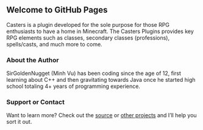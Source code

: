 ## Welcome to GitHub Pages

Casters is a plugin developed for the sole purpose for those RPG enthusiasts to have a home in Minecraft. The Casters Plugins provides key RPG elements such as classes, secondary classes (professions), spells/casts, and much more to come.

### About the Author

SirGoldenNugget (Minh Vu) has been coding since the age of 12, first learning about C++ and then gravitating towards Java once he started high school totaling 4+ years of programming experience.

### Support or Contact

Want to learn more? Check out the [source](https://github.com/SirGoldenNugget/Casters) or [other projects](https://github.com/SirGoldenNugget) and I’ll help you sort it out.
